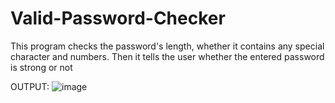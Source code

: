 # Valid-Password-Checker
This program checks the password's length, whether it contains any special character and numbers. Then it tells the user whether the entered password is strong or not


OUTPUT:
![image](https://user-images.githubusercontent.com/64833579/127014109-7dde2ca5-5cff-4862-83af-84eabc578c21.png)
